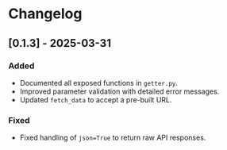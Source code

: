# Changelog

## [0.1.3] - 2025-03-31
### Added
- Documented all exposed functions in `getter.py`.
- Improved parameter validation with detailed error messages.
- Updated `fetch_data` to accept a pre-built URL.

### Fixed
- Fixed handling of `json=True` to return raw API responses.
